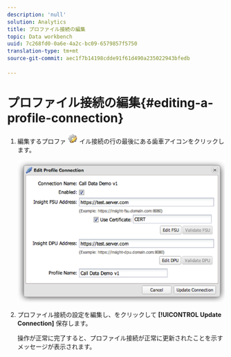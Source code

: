 ```yaml
---
description: 'null'
solution: Analytics
title: プロファイル接続の編集
topic: Data workbench
uuid: 7c268fd0-0a6e-4a2c-bc09-6579857f5750
translation-type: tm+mt
source-git-commit: aec1f7b14198cdde91f61d490a235022943bfedb

---
```



# プロファイル接続の編集{#editing-a-profile-connection}

1. 編集するプロファ ![](assets/edit_icon.png) イル接続の行の最後にある歯車アイコンをクリックします。

   ![](assets/edit_profile_connection.png)

1. プロファイル接続の設定を編集し、をクリックして **[!UICONTROL Update Connection]** 保存します。

   操作が正常に完了すると、プロファイル接続が正常に更新されたことを示すメッセージが表示されます。